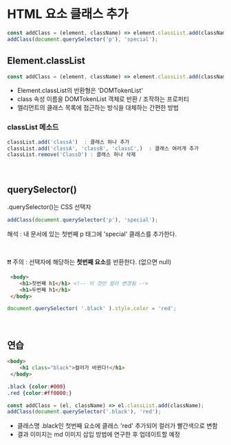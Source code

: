 
# HTML 요소 클래스 추가
```javascript
const addClass = (element, className) => element.classList.add(className);
addClass(document.querySelector('p'), 'special');
```

## Element.classList
```javascript
const addClass = (element, className) => element.classList.add(className);
```

 - Element.classList의 반환형은 'DOMTokenList'
 - class 속성 이름을 DOMTokenList 객체로 반환 / 조작하는 프로퍼티
 - 엘리먼트의 클래스 목록에 접근하는 방식을 대체하는 간편한 방법

 ### classList 메소드

```javascript
classList.add('classA')  : 클래스 하나 추가
classList.add('classA', 'classB', 'classC',)  : 클래스 여러개 추가
classList.remove('ClassD') : 클래스 하나 삭제
```


<br>

## querySelector()
.querySelector()는 CSS 선택자
```javascript
addClass(document.querySelector('p'), 'special');
```
해석 : 내 문서에 있는 첫번째 p 태그에 'special' 클래스를 추가한다.

<br>

 ❗❗ 주의 : 선택자에 해당하는 **첫번째 요소**를 반환한다. (없으면 null)


```html
 <body>
	<h1>첫번째 h1</h1> <!-- 이 것만 컬러 변경됨 -->
	<h1>두번째 h1</h1>
 </body>
 ```

``` javascript
document.querySelector( '.black' ).style.color = 'red';
```
<br>

## 연습
```html
<body>
	<h1 class="black">컬러가 바뀐다!</h1>
 </body>
```
```css
.black {color:#000}
.red {color:#ff0000;}
```
```javascript
const addClass = (el, className) => el.classList.add(className);
addClass(document.querySelector('.black'), 'red');
```
- 클래스명 .black인 첫번째 요소에 클래스 'red' 추가되어 컬러가 빨간색으로 변함
- 결과 이미지는 md 이미지 삽입 방법에 연구한 후 업데이트할 예정

